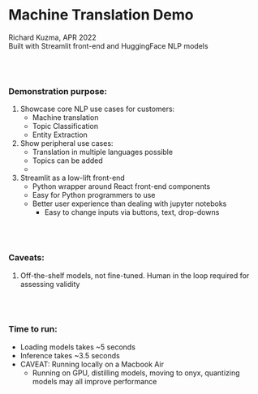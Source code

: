 # Machine Translation Demo
Richard Kuzma, APR 2022<br>
Built with Streamlit front-end and HuggingFace NLP models

<br><br>
### Demonstration purpose:
1) Showcase core NLP use cases for customers:
    - Machine translation
    - Topic Classification
    - Entity Extraction
2) Show peripheral use cases:
    - Translation in multiple languages possible
    - Topics can be added
    - 
3) Streamlit as a low-lift front-end
    - Python wrapper around React front-end components
    - Easy for Python programmers to use
    - Better user experience than dealing with jupyter noteboks
        - Easy to change inputs via buttons, text, drop-downs

<br><br>
### Caveats:
1) Off-the-shelf models, not fine-tuned. Human in the loop required for assessing validity

<br><br>
### Time to run:
- Loading models takes ~5 seconds
- Inference takes ~3.5 seconds
- CAVEAT: Running locally on a Macbook Air
    - Running on GPU, distilling models, moving to onyx, quantizing models may all improve performance




